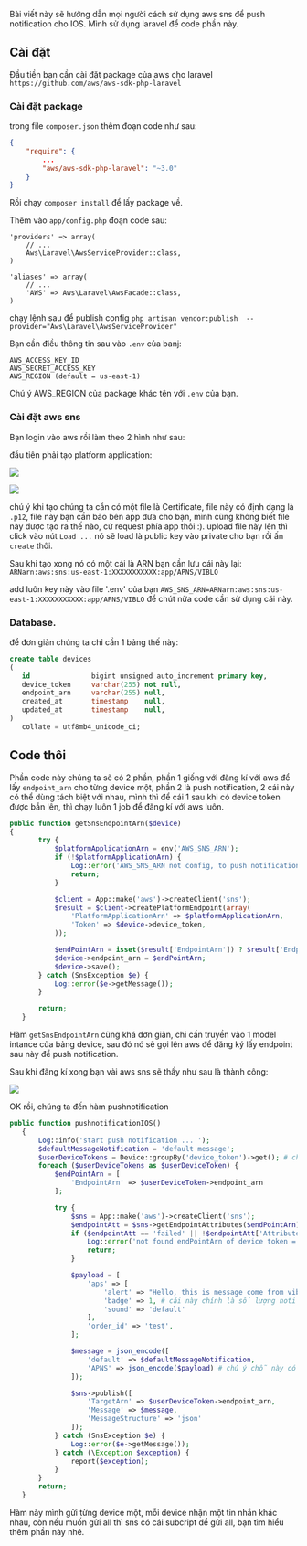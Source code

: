 Bài viết này sẽ hướng dẫn mọi người cách sử dụng aws sns để push notification cho IOS.
Mình sử dụng laravel để code phần này.

## Cài đặt

Đầu tiền bạn cần cài đặt package của aws cho laravel `https://github.com/aws/aws-sdk-php-laravel`

### Cài đặt package

trong file `composer.json` thêm đoạn code như sau:
```json
{
    "require": {
        ...
        "aws/aws-sdk-php-laravel": "~3.0"
    }
}
```

Rồi chạy `composer install` để lấy package về.

Thêm vào `app/config.php` đoạn code sau:

    'providers' => array(
        // ...
        Aws\Laravel\AwsServiceProvider::class,
    )

    'aliases' => array(
        // ...
        'AWS' => Aws\Laravel\AwsFacade::class,
    )
    
  chạy lệnh sau để publish config `php artisan vendor:publish  --provider="Aws\Laravel\AwsServiceProvider"`
  
  Bạn cần điều thông tin sau vào `.env` của banj:
  
 ```
AWS_ACCESS_KEY_ID
AWS_SECRET_ACCESS_KEY
AWS_REGION (default = us-east-1)
```
 Chú ý AWS_REGION của package khác tên với `.env` của bạn.
 
 
 ### Cài đặt aws sns
 
 Bạn login vào aws rồi làm theo 2 hình như sau:
 
 đầu tiên phải tạo platform application:
 
 ![](https://images.viblo.asia/0acb22d0-c37c-4360-8c3a-e530278a3435.png)
 
![](https://images.viblo.asia/8cd54720-562d-4b71-b099-6b5a451e4d0c.png)


chú ý khi tạo chúng ta cần có một file là Certificate, file này có định dạng là `.p12`, file này bạn cần bảo bên app đưa cho bạn, mình cũng không biết file này được tạo ra thế nào, cứ request phía app thôi :).
upload file này lên thì click vào nút `Load ...` nó sẽ load là public key vào private cho bạn rồi ấn `create` thôi.

 
  Sau khi tạo xong nó có một cái là ARN bạn cần lưu cái này lại: 
 `ARNarn:aws:sns:us-east-1:XXXXXXXXXXX:app/APNS/VIBLO`
 
 add luôn key này vào file '.env' của bạn `AWS_SNS_ARN=ARNarn:aws:sns:us-east-1:XXXXXXXXXXX:app/APNS/VIBLO` để chút nữa code cần sử dụng cái này.
 
 ### Database.
 
 để đơn giản chúng ta chỉ cần 1 bảng thế này:
 
 ```sql
 create table devices
(
    id               bigint unsigned auto_increment primary key,
    device_token     varchar(255) not null,
    endpoint_arn     varchar(255) null,
    created_at       timestamp    null,
    updated_at       timestamp    null,
)
    collate = utf8mb4_unicode_ci;
 ```
 
 ## Code thôi
 
 Phần code này chúng ta sẽ có 2 phần, phần 1 giống với đăng kí với aws để lấy `endpoint_arn` cho từng device một, phần 2 là push notification, 2 cái này có thể dùng tách biệt với nhau, mình thì để cái 1 sau khi có device token được bắn lên, thì chạy luôn 1 job để đăng kí với aws luôn.
 
 ```php
 public function getSnsEndpointArn($device)
{
        try {
            $platformApplicationArn = env('AWS_SNS_ARN');
            if (!$platformApplicationArn) {
                Log::error('AWS_SNS_ARN not config, to push notification please config it in .env');
                return;
            }

            $client = App::make('aws')->createClient('sns');
            $result = $client->createPlatformEndpoint(array(
                'PlatformApplicationArn' => $platformApplicationArn,
                'Token' => $device->device_token,
            ));

            $endPointArn = isset($result['EndpointArn']) ? $result['EndpointArn'] : '';
            $device->endpoint_arn = $endPointArn;
            $device->save();
        } catch (SnsException $e) {
            Log::error($e->getMessage());
        }

        return;
    }
 ```
 
Hàm `getSnsEndpointArn` cũng khá đơn giản, chỉ cần truyền vào 1 model intance của bảng device, sau đó nó sẽ gọi lên aws để đăng ký lấy endpoint sau này để push notification.
 
 Sau khi đăng kí xong bạn vài aws sns sẽ thấy như sau là thành công: 
 
 ![](https://images.viblo.asia/12b69568-3874-448d-9d42-17cc964b4dfb.png)

 
 OK rồi, chúng ta đến hàm pushnotification
 
 
 ```php
public function pushnotificationIOS()
    {
        Log::info('start push notification ... ');
        $defaultMessageNotification = 'default message';
        $userDeviceTokens = Device::groupBy('device_token')->get(); # chỗ này mình test mới lấy hết ra gửi thôi nhé :)
        foreach ($userDeviceTokens as $userDeviceToken) {
            $endPointArn = [
                'EndpointArn' => $userDeviceToken->endpoint_arn
            ];

            try {
                $sns = App::make('aws')->createClient('sns');
                $endpointAtt = $sns->getEndpointAttributes($endPointArn);
                if ($endpointAtt == 'failed' || !$endpointAtt['Attributes']['Enabled']) {
                    Log::error('not found endPointArn of device token = ' . $userDeviceTokens->device_token);
                    return;
                }

                $payload = [
                    'aps' => [
                        'alert' => "Hello, this is message come from viblo.asia",
                        'badge' => 1, # cái này chính là số lượng noti nó hiển thị đỏ đỏ trên cái icon của app ấy
                        'sound' => 'default'
                    ],
                    'order_id' => 'test',
                ];

                $message = json_encode([
                    'default' => $defaultMessageNotification,
                    'APNS' => json_encode($payload) # chú ý chỗ này có 1 json_encode nữa nhé
                ]);

                $sns->publish([
                    'TargetArn' => $userDeviceToken->endpoint_arn,
                    'Message' => $message,
                    'MessageStructure' => 'json'
                ]);
            } catch (SnsException $e) {
                Log::error($e->getMessage());
            } catch (\Exception $exception) {
                report($exception);
            }
        }
        return;
    }
 ```
 
 Hàm này mình gửi từng device một, mỗi device nhận một tin nhắn khác nhau, còn nếu muốn gửi all thì sns có cái subcript để gửi all, bạn tìm hiểu thêm phần này nhé.